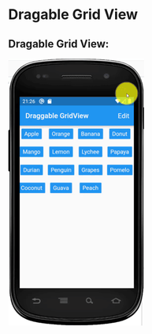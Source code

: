 # Dragable Grid View

## Dragable Grid View:

![Dragable_Grid_View](https://github.com/huubao2309/dragable_grid_view/blob/master/images/dragger_grid.gif)
